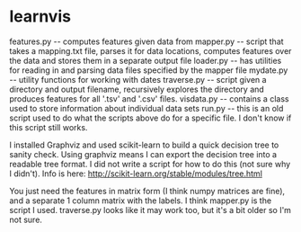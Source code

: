 learnvis
========
features.py -- computes features given data from
mapper.py -- script that takes a mapping.txt file, parses it for data locations, computes features over the data
and stores them in a separate output file
loader.py -- has utilities for reading in and parsing data files specified by the mapper file
mydate.py -- utility functions for working with dates
traverse.py -- script given a directory and output filename, recursively explores the directory and
produces features for all '.tsv' and '.csv' files.
visdata.py -- contains a class used to store information about individual data sets
run.py -- this is an old script used to do what the scripts above do for a specific file. I don't
know if this script still works.

I installed Graphviz and used scikit-learn to build a quick decision tree to sanity check. Using
graphviz means I can export the decision tree into a readable tree format. I did not write a script
for how to do this (not sure why I didn't). Info is here:
http://scikit-learn.org/stable/modules/tree.html

You just need the features in matrix form (I think numpy matrices are fine), and a separate 1 column
matrix with the labels. I think mapper.py is the script I used. traverse.py looks like it may work
too, but it's a bit older so I'm not sure.
